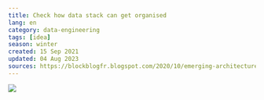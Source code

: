 ```yaml
---
title: Check how data stack can get organised
lang: en 
category: data-engineering
tags: [idea]
season: winter
created: 15 Sep 2021
updated: 04 Aug 2023
sources: https://blockblogfr.blogspot.com/2020/10/emerging-architectures-for-modern-data.html
---
```


![](../../assets/files/modern-data-infrastructure.png)